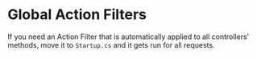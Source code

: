 Global Action Filters
=====================

If you need an Action Filter that is automatically applied to all controllers' methods, move it to `Startup.cs` and it gets run for all requests.
